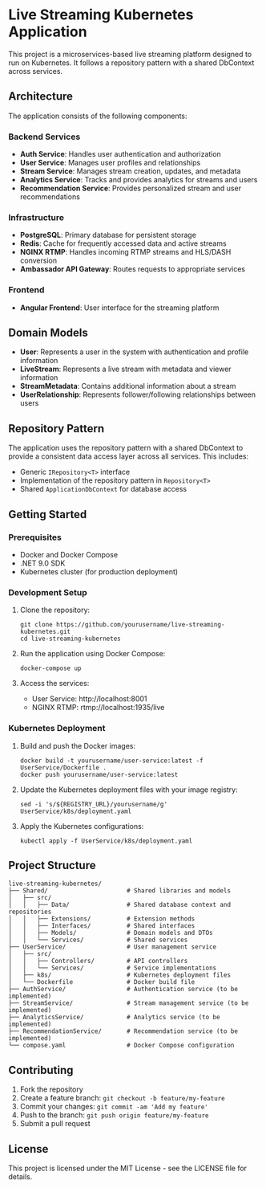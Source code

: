 # Live Streaming Kubernetes Application

This project is a microservices-based live streaming platform designed to run on Kubernetes. It follows a repository pattern with a shared DbContext across services.

## Architecture

The application consists of the following components:

### Backend Services

- **Auth Service**: Handles user authentication and authorization
- **User Service**: Manages user profiles and relationships
- **Stream Service**: Manages stream creation, updates, and metadata
- **Analytics Service**: Tracks and provides analytics for streams and users
- **Recommendation Service**: Provides personalized stream and user recommendations

### Infrastructure

- **PostgreSQL**: Primary database for persistent storage
- **Redis**: Cache for frequently accessed data and active streams
- **NGINX RTMP**: Handles incoming RTMP streams and HLS/DASH conversion
- **Ambassador API Gateway**: Routes requests to appropriate services

### Frontend

- **Angular Frontend**: User interface for the streaming platform

## Domain Models

- **User**: Represents a user in the system with authentication and profile information
- **LiveStream**: Represents a live stream with metadata and viewer information
- **StreamMetadata**: Contains additional information about a stream
- **UserRelationship**: Represents follower/following relationships between users

## Repository Pattern

The application uses the repository pattern with a shared DbContext to provide a consistent data access layer across all services. This includes:

- Generic `IRepository<T>` interface
- Implementation of the repository pattern in `Repository<T>`
- Shared `ApplicationDbContext` for database access

## Getting Started

### Prerequisites

- Docker and Docker Compose
- .NET 9.0 SDK
- Kubernetes cluster (for production deployment)

### Development Setup

1. Clone the repository:
   ```
   git clone https://github.com/yourusername/live-streaming-kubernetes.git
   cd live-streaming-kubernetes
   ```

2. Run the application using Docker Compose:
   ```
   docker-compose up
   ```

3. Access the services:
   - User Service: http://localhost:8001
   - NGINX RTMP: rtmp://localhost:1935/live

### Kubernetes Deployment

1. Build and push the Docker images:
   ```
   docker build -t yourusername/user-service:latest -f UserService/Dockerfile .
   docker push yourusername/user-service:latest
   ```

2. Update the Kubernetes deployment files with your image registry:
   ```
   sed -i 's/${REGISTRY_URL}/yourusername/g' UserService/k8s/deployment.yaml
   ```

3. Apply the Kubernetes configurations:
   ```
   kubectl apply -f UserService/k8s/deployment.yaml
   ```

## Project Structure

```
live-streaming-kubernetes/
├── Shared/                      # Shared libraries and models
│   ├── src/
│   │   ├── Data/                # Shared database context and repositories
│   │   ├── Extensions/          # Extension methods
│   │   ├── Interfaces/          # Shared interfaces
│   │   ├── Models/              # Domain models and DTOs
│   │   └── Services/            # Shared services
├── UserService/                 # User management service
│   ├── src/
│   │   ├── Controllers/         # API controllers
│   │   └── Services/            # Service implementations
│   ├── k8s/                     # Kubernetes deployment files
│   └── Dockerfile               # Docker build file
├── AuthService/                 # Authentication service (to be implemented)
├── StreamService/               # Stream management service (to be implemented)
├── AnalyticsService/            # Analytics service (to be implemented)
├── RecommendationService/       # Recommendation service (to be implemented)
└── compose.yaml                 # Docker Compose configuration
```

## Contributing

1. Fork the repository
2. Create a feature branch: `git checkout -b feature/my-feature`
3. Commit your changes: `git commit -am 'Add my feature'`
4. Push to the branch: `git push origin feature/my-feature`
5. Submit a pull request

## License

This project is licensed under the MIT License - see the LICENSE file for details.
